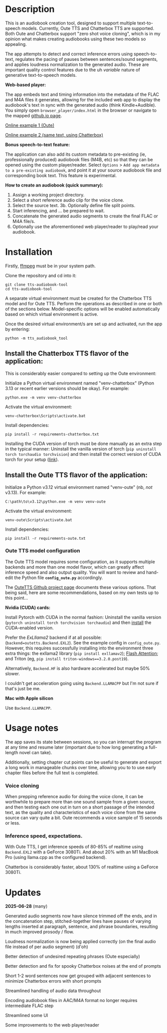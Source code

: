 # Description

This is an audiobook creation tool, designed to support multiple text-to-speech models. Currently, Oute TTS and Chatterbox TTS are supported. Both Oute and Chatterbox support "zero shot voice cloning", which is in my opinion what makes creating audiobooks using these two models so appealing.

The app attempts to detect and correct inference errors using speech-to-text, regulates the pacing of pauses between sentences/sound segments, and applies loudness normalization to the generated audio. These are important quality control features due to the uh *variable* nature of generative text-to-speech models.

**Web-based player:**

The app embeds text and timing information into the metadata of the FLAC and M4A files it generates, allowing for the included web app to display the audiobook's text in sync with the generated audio (think Kindle+Audible). You simply open `browser_player/index.html` in the browser or navigate to the mapped [github.io page](https://zeropointnine.github.io/tts-audiobook-tool/browser_player).

[Online example 1 (Oute)](https://zeropointnine.github.io/tts-audiobook-tool/browser_player/?url=https://zeropointnine.github.io/tts-audiobook-tool/browser_player/waves-oute.m4a)

[Online example 2 (same text, using Chatterbox)](https://zeropointnine.github.io/tts-audiobook-tool/browser_player/?url=https://zeropointnine.github.io/tts-audiobook-tool/browser_player/waves-chatterbox.m4a)

**Bonus speech-to-text feature:**

The application can also add its custom metadata to pre-existing (ie, professionally produced) audiobook files (M4B, etc) so that they can be opened using the custom player/reader. Select `Options` > `Add app metadata to a pre-existing audiobook`, and point it at your source audiobook file and corresponding book text. This feature is experimental.

**How to create an audiobook (quick summary):**

1. Assign a working project directory.
2. Select a short reference audio clip for the voice clone.
3. Select the source text. 3b. Optionally define file split points.
4. Start inferencing, and ... be prepared to wait.
5. Concatenate the generated audio segments to create the final FLAC or M4A file/s.
6. Optionally use the aforementioned web player/reader to play/read your audiobook.


# Installation

Firstly, [ffmpeg](https://ffmpeg.org/download.html) must be in your system path.

Clone the repository and cd into it:

    git clone tts-audiobook-tool
    cd tts-audiobook-tool

A separate virtual environment must be created for the Chatterbox TTS model and for Oute TTS. Perform the operations as described in one or both of the sections below. Model-specific options will be enabled automatically based on which virtual environment is active.

Once the desired virtual environment/s are set up and activated, run the app by entering:

    python -m tts_audiobook_tool


## Install the Chatterbox TTS flavor of the application:

This is considerably easier compared to setting up the Oute environment:

Initialize a Python virtual environment named "venv-chatterbox" (Python 3.13 or recent earlier versions should be okay). For example:

    python.exe -m venv venv-chatterbox

Activate the virtual environment:

    venv-chatterbox\Scripts\activate.bat

Install dependencies:

    pip install -r requirements-chatterbox.txt

Installing the CUDA version of torch must be done manually as an extra step in the typical manner: Uninstall the vanilla version of torch (`pip uninstall torch torchaudio torchvision`) and then install the correct version of CUDA torch for your setup ([link](https://pytorch.org/get-started/locally/)).


## Install the Oute TTS flavor of the application:

Initialize a Python v3.12 virtual environment named "venv-oute" (nb, *not* v3.13). For example:

    C:\path\to\v3.12\python.exe -m venv venv-oute

Activate the virtual environment:

    venv-oute\Scripts\activate.bat

Install dependencies:

    pip install -r requirements-oute.txt

### Oute TTS model configuration

The Oute TTS model requires some configuration, as it supports multiple backends and more than one model flavor, which can greatly affect inference speed and also output quality. You will want to review and hand-edit the Python file **`config_oute.py`** accordingly.

The [OuteTTS Github project page](https://github.com/edwko/OuteTTS) documents these various options. That being said, here are some recommendations, based on my own tests up to this point...

**Nvidia (CUDA) cards:**

Install Pytorch with CUDA in the normal fashion: Uninstall the vanilla version (`pytorch uninstall torch torchvision torchaudio`) and then [install](https://pytorch.org/get-started/locally/) the CUDA-enabled version.

Prefer the *ExLllama2* backend if at all possible: (`backend=outetts.Backend.EXL2`). See the example config in `config_oute.py`. However, this requires successfully installing into the environment three extra things: the exllama2 library (`pip install exllamav2`); [Flash Attention](https://github.com/Dao-AILab/flash-attention?tab=readme-ov-file#installation-and-features); and Triton (eg, `pip install triton-windows==3.2.0.post19`).

Alternatively, `Backend.HF` is also hardware accelerated but maybe 50% slower.

I couldn't get acceleration going using `Backend.LLAMACPP` but I'm not sure if that's just be me.

**Mac with Apple silicon**

Use `Backend.LLAMACPP`.

# Usage notes

The app saves its state between sessions, so you can interrupt the program at any time and resume later (important due to how long generating a full-length novel can take).

Additionally, setting chapter cut points can be useful to generate and export a long work in  manageable chunks over time, allowing you to to use early chapter files before the full text is completed.

### Voice cloning

When prepping reference audio for doing the voice clone, it can be worthwhile to prepare more than one sound sample from a given source, and then testing each one out in turn on a short passage of the intended text, as the quality and characteristics of each voice clone from the same source can vary quite a bit. Oute recommends a voice sample of 15 seconds or less.

### Inference speed, expectations.

With Oute TTS, I get inference speeds of 80-85% of realtime using `Backend.EXL2` with a GeForce 3080Ti. And about 20% with an M1 MacBook Pro (using llama.cpp as the configured backend).

Chatterbox is considerably faster, about 130% of realtime using a GeForce 3080Ti.


# Updates

**2025-06-28** (many)

Generated audio segments now have silence trimmed off the ends, and in the concatenation step, stitched-together lines have pauses of varying lengths inserted at paragraph, sentence, and phrase boundaries, resulting in much improved prosody / flow.

Loudness normalization is now being applied correctly (on the final audio file instead of per audio segment) (d'oh)

Better detection of undesired repeating phrases (Oute especially)

Better detection and fix for spooky Chatterbox noises at the end of prompts

Short 1-2 word sentences now get grouped with adjacent sentences to minimize Chatterbox errors with short prompts

Streamlined handling of audio data throughout

Encoding audiobook files in AAC/M4A format no longer requires intermediate FLAC step

Streamlined some UI

Some improvements to the web player/reader